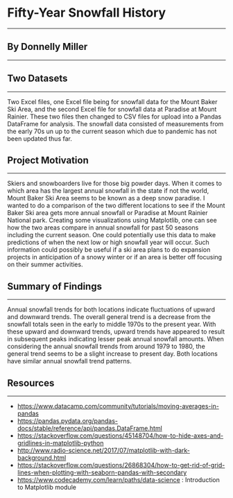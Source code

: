 # Fifty-Year Snowfall History
-----------------------------------------------
## By Donnelly Miller
-----------------------------------------------

## Two Datasets
--------------------------------------------------
Two Excel files, one Excel file being for snowfall data for the Mount Baker Ski Area, and the second Excel file for snowfall data at Paradise at Mount Rainier. These two files then changed to CSV files for upload into a Pandas DataFrame for analysis. The snowfall data consisted of measurements from the early 70s un up to the current season which due to pandemic has not been updated thus far.

## Project Motivation
----------------------------------------------------------------------------------------------------------------------------------------------
Skiers and snowboarders live for those big powder days. When it comes to which area has the largest annual snowfall in the state if not the world, Mount Baker Ski Area seems to be known as a deep snow paradise.
I wanted to do a comparison of the two different locations to see if the Mount Baker Ski area gets more annual snowfall or Paradise at Mount Rainier National park. Creating some visualizations using Matplotlib, one can see how the two areas compare in annual snowfall for past 50 seasons including the current season. One could potentially use this data to make predictions of when the next low or high snowfall year will occur. Such information could possibly be useful if a ski area plans to do expansion projects in anticipation of a snowy winter or if an area is better off focusing on their summer activities. 

## Summary of Findings
---------------------------------------------------------------------------------------------------------------------------------------------
Annual snowfall trends for both locations indicate fluctuations of upward and downward trends. The overall general trend is a decrease from the snowfall totals seen in the early to middle 1970s to the present year. With these upward and downward trends, upward trends have appeared to result in subsequent peaks indicating lesser peak annual snowfall amounts. When considering the annual snowfall trends from around 1979 to 1980, the general trend seems to be a slight increase to present day. Both locations have similar annual snowfall trend patterns. 

## Resources
-------------------------------------------------------------------------------------------------------------------------------------------
* https://www.datacamp.com/community/tutorials/moving-averages-in-pandas
* https://pandas.pydata.org/pandas-docs/stable/reference/api/pandas.DataFrame.html
* https://stackoverflow.com/questions/45148704/how-to-hide-axes-and-gridlines-in-matplotlib-python
* http://www.radio-science.net/2017/07/matplotlib-with-dark-background.html 
* https://stackoverflow.com/questions/26868304/how-to-get-rid-of-grid-lines-when-plotting-with-seaborn-pandas-with-secondary
* https://www.codecademy.com/learn/paths/data-science : Introduction to Matplotlib module
